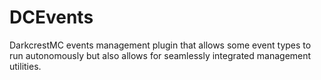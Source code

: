 # DCEvents
DarkcrestMC events management plugin that allows some event types to run autonomously but also allows for seamlessly integrated management utilities. 
